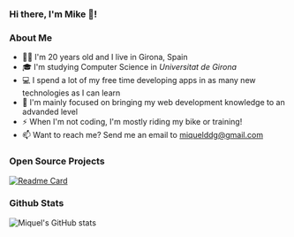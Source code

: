 ### Hi there, I'm Mike 👋!

### About Me
- 👦🏻 I'm 20 years old and I live in Girona, Spain
- 🎓 I'm studying Computer Science in _Universitat de Girona_
- 💻 I spend a lot of my free time developing apps in as many new technologies as I can learn
- 🎯 I'm mainly focused on bringing my web development knowledge to an advanded level
- ⚡ When I'm not coding, I'm mostly riding my bike or training!
- 📫 Want to reach me? Send me an email to miquelddg@gmail.com

### Open Source Projects

[![Readme Card](https://github-readme-stats.vercel.app/api/pin/?username=mikededo&repo=dartBarrelFileGenerator)](https://github.com/anuraghazra/github-readme-stats)

### Github Stats

![Miquel's GitHub stats](https://github-readme-stats.vercel.app/api?username=mikededo&show_icons=true)
